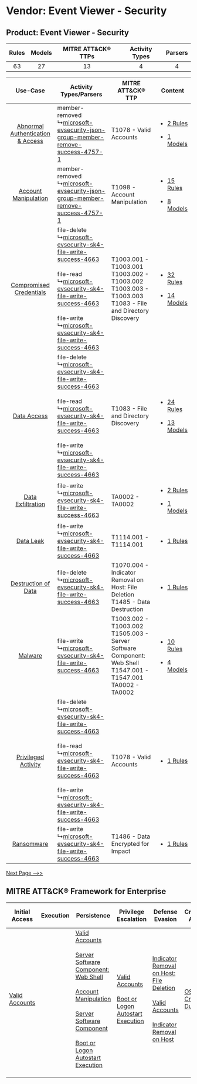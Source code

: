 Vendor: Event Viewer - Security
===============================
Product: Event Viewer - Security
--------------------------------
| Rules | Models | MITRE ATT&CK® TTPs | Activity Types | Parsers |
|:-----:|:------:|:------------------:|:--------------:|:-------:|
|  63   |   27   |         13         |       4        |    4    |

|    Use-Case    | Activity Types/Parsers    | MITRE ATT&CK® TTP    | Content    |
|:----:| ---- | ---- | ---- |
| [Abnormal Authentication & Access](../../../UseCases/uc_abnormal_authentication_&_access.md) |  member-removed<br> ↳[microsoft-evsecurity-json-group-member-remove-success-4757-1](Ps/pC_microsoftevsecurityjsongroupmemberremovesuccess47571.md)<br>    | T1078 - Valid Accounts<br>    | [<ul><li>2 Rules</li></ul><ul><li>1 Models</li></ul>](RM/r_m_event_viewer_-_security_event_viewer_-_security_Abnormal_Authentication_&_Access.md) |
|    [Account Manipulation](../../../UseCases/uc_account_manipulation.md)    |  member-removed<br> ↳[microsoft-evsecurity-json-group-member-remove-success-4757-1](Ps/pC_microsoftevsecurityjsongroupmemberremovesuccess47571.md)<br>    | T1098 - Account Manipulation<br>    | [<ul><li>15 Rules</li></ul><ul><li>8 Models</li></ul>](RM/r_m_event_viewer_-_security_event_viewer_-_security_Account_Manipulation.md)    |
|          [Compromised Credentials](../../../UseCases/uc_compromised_credentials.md)          |  file-delete<br> ↳[microsoft-evsecurity-sk4-file-write-success-4663](Ps/pC_microsoftevsecuritysk4filewritesuccess4663.md)<br><br> file-read<br> ↳[microsoft-evsecurity-sk4-file-write-success-4663](Ps/pC_microsoftevsecuritysk4filewritesuccess4663.md)<br><br> file-write<br> ↳[microsoft-evsecurity-sk4-file-write-success-4663](Ps/pC_microsoftevsecuritysk4filewritesuccess4663.md)<br> | T1003.001 - T1003.001<br>T1003.002 - T1003.002<br>T1003.003 - T1003.003<br>T1083 - File and Directory Discovery<br>       | [<ul><li>32 Rules</li></ul><ul><li>14 Models</li></ul>](RM/r_m_event_viewer_-_security_event_viewer_-_security_Compromised_Credentials.md)        |
|    [Data Access](../../../UseCases/uc_data_access.md)    |  file-delete<br> ↳[microsoft-evsecurity-sk4-file-write-success-4663](Ps/pC_microsoftevsecuritysk4filewritesuccess4663.md)<br><br> file-read<br> ↳[microsoft-evsecurity-sk4-file-write-success-4663](Ps/pC_microsoftevsecuritysk4filewritesuccess4663.md)<br><br> file-write<br> ↳[microsoft-evsecurity-sk4-file-write-success-4663](Ps/pC_microsoftevsecuritysk4filewritesuccess4663.md)<br> | T1083 - File and Directory Discovery<br>    | [<ul><li>24 Rules</li></ul><ul><li>13 Models</li></ul>](RM/r_m_event_viewer_-_security_event_viewer_-_security_Data_Access.md)    |
|    [Data Exfiltration](../../../UseCases/uc_data_exfiltration.md)    |  file-write<br> ↳[microsoft-evsecurity-sk4-file-write-success-4663](Ps/pC_microsoftevsecuritysk4filewritesuccess4663.md)<br>    | TA0002 - TA0002<br>    | [<ul><li>2 Rules</li></ul><ul><li>1 Models</li></ul>](RM/r_m_event_viewer_-_security_event_viewer_-_security_Data_Exfiltration.md)    |
|    [Data Leak](../../../UseCases/uc_data_leak.md)    |  file-write<br> ↳[microsoft-evsecurity-sk4-file-write-success-4663](Ps/pC_microsoftevsecuritysk4filewritesuccess4663.md)<br>    | T1114.001 - T1114.001<br>    | [<ul><li>1 Rules</li></ul>](RM/r_m_event_viewer_-_security_event_viewer_-_security_Data_Leak.md)    |
|    [Destruction of Data](../../../UseCases/uc_destruction_of_data.md)    |  file-delete<br> ↳[microsoft-evsecurity-sk4-file-write-success-4663](Ps/pC_microsoftevsecuritysk4filewritesuccess4663.md)<br>    | T1070.004 - Indicator Removal on Host: File Deletion<br>T1485 - Data Destruction<br>    | [<ul><li>1 Rules</li></ul>](RM/r_m_event_viewer_-_security_event_viewer_-_security_Destruction_of_Data.md)    |
|    [Malware](../../../UseCases/uc_malware.md)    |  file-write<br> ↳[microsoft-evsecurity-sk4-file-write-success-4663](Ps/pC_microsoftevsecuritysk4filewritesuccess4663.md)<br>    | T1003.002 - T1003.002<br>T1505.003 - Server Software Component: Web Shell<br>T1547.001 - T1547.001<br>TA0002 - TA0002<br> | [<ul><li>10 Rules</li></ul><ul><li>4 Models</li></ul>](RM/r_m_event_viewer_-_security_event_viewer_-_security_Malware.md)    |
|    [Privileged Activity](../../../UseCases/uc_privileged_activity.md)    |  file-delete<br> ↳[microsoft-evsecurity-sk4-file-write-success-4663](Ps/pC_microsoftevsecuritysk4filewritesuccess4663.md)<br><br> file-read<br> ↳[microsoft-evsecurity-sk4-file-write-success-4663](Ps/pC_microsoftevsecuritysk4filewritesuccess4663.md)<br><br> file-write<br> ↳[microsoft-evsecurity-sk4-file-write-success-4663](Ps/pC_microsoftevsecuritysk4filewritesuccess4663.md)<br> | T1078 - Valid Accounts<br>    | [<ul><li>1 Rules</li></ul>](RM/r_m_event_viewer_-_security_event_viewer_-_security_Privileged_Activity.md)    |
|    [Ransomware](../../../UseCases/uc_ransomware.md)    |  file-write<br> ↳[microsoft-evsecurity-sk4-file-write-success-4663](Ps/pC_microsoftevsecuritysk4filewritesuccess4663.md)<br>    | T1486 - Data Encrypted for Impact<br>    | [<ul><li>1 Rules</li></ul>](RM/r_m_event_viewer_-_security_event_viewer_-_security_Ransomware.md)    |
[Next Page -->>](2_ds_event_viewer_-_security_event_viewer_-_security.md)

MITRE ATT&CK® Framework for Enterprise
--------------------------------------
| Initial Access                                                      | Execution | Persistence                                                                                                                                                                                                                                                                                                                                                                                                   | Privilege Escalation                                                                                                                                      | Defense Evasion                                                                                                                                                                                                                                    | Credential Access                                                          | Discovery                                                                         | Lateral Movement | Collection                                                            | Command and Control | Exfiltration | Impact                                                                                                                                              |
| ------------------------------------------------------------------- | --------- | ------------------------------------------------------------------------------------------------------------------------------------------------------------------------------------------------------------------------------------------------------------------------------------------------------------------------------------------------------------------------------------------------------------- | --------------------------------------------------------------------------------------------------------------------------------------------------------- | -------------------------------------------------------------------------------------------------------------------------------------------------------------------------------------------------------------------------------------------------- | -------------------------------------------------------------------------- | --------------------------------------------------------------------------------- | ---------------- | --------------------------------------------------------------------- | ------------------- | ------------ | --------------------------------------------------------------------------------------------------------------------------------------------------- |
| [Valid Accounts](https://attack.mitre.org/techniques/T1078)<br><br> |           | [Valid Accounts](https://attack.mitre.org/techniques/T1078)<br><br>[Server Software Component: Web Shell](https://attack.mitre.org/techniques/T1505/003)<br><br>[Account Manipulation](https://attack.mitre.org/techniques/T1098)<br><br>[Server Software Component](https://attack.mitre.org/techniques/T1505)<br><br>[Boot or Logon Autostart Execution](https://attack.mitre.org/techniques/T1547)<br><br> | [Valid Accounts](https://attack.mitre.org/techniques/T1078)<br><br>[Boot or Logon Autostart Execution](https://attack.mitre.org/techniques/T1547)<br><br> | [Indicator Removal on Host: File Deletion](https://attack.mitre.org/techniques/T1070/004)<br><br>[Valid Accounts](https://attack.mitre.org/techniques/T1078)<br><br>[Indicator Removal on Host](https://attack.mitre.org/techniques/T1070)<br><br> | [OS Credential Dumping](https://attack.mitre.org/techniques/T1003)<br><br> | [File and Directory Discovery](https://attack.mitre.org/techniques/T1083)<br><br> |                  | [Email Collection](https://attack.mitre.org/techniques/T1114)<br><br> |                     |              | [Data Destruction](https://attack.mitre.org/techniques/T1485)<br><br>[Data Encrypted for Impact](https://attack.mitre.org/techniques/T1486)<br><br> |